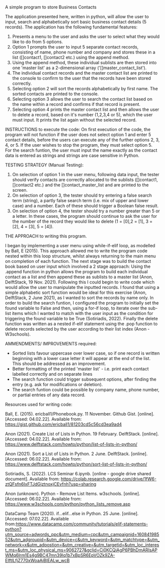 A simple program to store Business Contacts

The application presented here, written in python, will allow the user to input, search and alphabetically sort basic business contact details (5 records). The application has the following fundamental features:

1. Presents a menu to the user and asks the user to select what they would like to do from 5 options.
2. Option 1 prompts the user to input 5 separate contact records, consisting of name, phone number and company and stores these in a list ([]contact1, []contact2 etc.) using the append method. 
3. Using the append method, these individual sublists are then stored into one 'master list' as a 2-dimensional array ('[]master_contact_list'). 
4. The individual contact records and the master contact list are printed to the console to confirm to the user that the records have been stored correctly.
5. Selecting option 2 will sort the records alphabetically by first name. The sorted contacts are printed to the console.
6. Selecting option 3 allows the user to search the contact list based on the name within a record and confirms if that record is present. 
7. Selecting option 4 prints the master contact list and then allows the user to delete a record, based on it's number (1,2,3,4 or 5), which the user must input. It prints the list again without the selected record.

INSTRUCTIONS to execute the code:
On first execution of the code, the program will not function if the user does not select option 1 and enter 5 contact details, before the users can execute any of the further options 2, 3, 4, or 5. If the user wishes to stop the program, they must select option 5. For the search funtion, the user must input the name exactly as the contact data is entered as strings and strings are case sensitive in Python.

TESTING STRATEGY (Manual Testing):
1. On selection of option 1 in the user menu, following data input, the tester should verify contacts are correctly allocated to the sublists ([]contact1, []contact2 etc.) and the []contact_master_list and are printed to the screen.
2. On selection of option 3, the tester should try entering a false search term (string), a partly false search term (i.e. mix of upper and lower case) and a number. Each of these should trigger a Boolean false result.
3. On selection of option 4, the tester should try a number greater than 5 or a letter. In these cases, the program should continue to ask the user for the number of the record they would like to delete (1 = [0],2 = [1], 3 = [2], 4 = [3], 5 = [4]).

THE APPROACH to writing this program.

I began by implementing a user menu using while-if-elif loop, as modelled by Ball, E (2015). This approach allowed me to write the program code nested within this loop structure, whilst always returning to the main menu on completion of each function. The next stage was to build the contact book based on user input which involved a 2 stage approach: Using the .append function in python allows the program to build each individual contact as a list and then append these as sublists to a master list (Anon, DelftStack, 19 Nov. 2021). Following this I could begin to write code which would allow the user to manipulate the inputted records. I found that using a simple alphabetic sort function would be ideal for this exercise (Anon, DelftStack, 2 June 2021), as I wanted to sort the records by name only. In order to build the search funtion, I configured the program to initially set the found variable to False and then, using a for-if loop, to iterate over the sub-list items which I wanted to match with the user input as the condition for triggering the found variable to be True (Sotiriadis, 2022). Finally the delete function was written as a nested if-elif statement using the .pop function to delete records selected by the user according to their list index (Anon - W3schools).


AMMENDMENTS/ IMPROVEMENTS required:
- Sorted lists favour uppercase over lower case, so if one record is written beginning with a lower case letter it will appear at the end of the list. This should be addressed as an improvement.
- Better formatting of the printed 'master list' - i.e. print each contact labelled correctly and on separate lines
- The search function could trigger subsequent options, after finding the entry (e.g. ask for modifications or deletion).
- The search funtion could be possible by company name, phone number, or partial entries of any data record.


Resources used for writing code:


Ball, E. (2015). ericball1/Phonebook.py. 11 November. Github Gist. [online]. [Accessed: 04.02.22]. Available from: https://gist.github.com/ericball1/81203cd5c56cd3ea9ad4

Anon (2021). Create List of Lists in Python. 19 February. DelftStack. [online]. [Accessed: 04.02.22]. Available from: https://www.delftstack.com/howto/python/list-of-lists-in-python/

Anon (2021). Sort a List of Lists in Python. 2 June. DelftStack. [online]. [Accessed: 06.02.22]. Available from: https://www.delftstack.com/howto/python/sort-list-of-lists-in-python/

Sotiriadis, S. (2022). LCS Seminar 6.ipynb. [online - google drive shared document]. Available from: https://colab.research.google.com/drive/1fW6-ztQFsfn6IxFTJdGjztnoxjCEvfnh?usp=sharing

Anon (unknown). Python - Remove List Items. w3schools. [online]. [Accessed: 06.02.22]. Available from: https://www.w3schools.com/python/python_lists_remove.asp

DataCamp Team (2020). if…elif…else in Python. 25 June. [online]. [Accessed: 07.02.22]. Available from:https://www.datacamp.com/community/tutorials/elif-statements-python?utm_source=adwords_ppc&utm_medium=cpc&utm_campaignid=16084198552&utm_adgroupid=&utm_device=c&utm_keyword=&utm_matchtype=&utm_network=x&utm_adpostion=&utm_creative=&utm_targetid=&utm_loc_interest_ms=&utm_loc_physical_ms=9062727&gclid=Cj0KCQiAgP6PBhDmARIsAPWMq6lrm1Es4g9BC47mn39lq1b7xBpSR6EpVOZk9ZA-EIftlLfjZ770xWoaAiBlEALw_wcB

    




